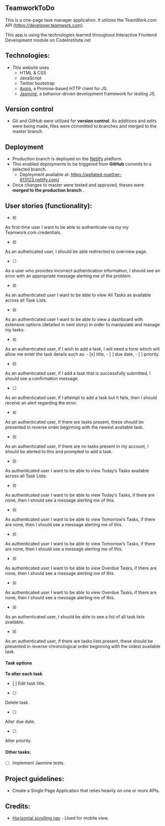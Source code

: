 ## TeamworkToDo
This is a one-page task manager application. It utilizes the TeamWork.com API (https://developer.teamwork.com).

This app is using the technologies learned throughout Interactive Frontend Development module on CodeInstitute.net

## Technologies:
- This website uses
    - HTML & CSS
    - JavaScript
    - Twitter bootstrap
    - [Axios](https://github.com/axios/axios), a Promise-based HTTP client for JS.
    - [Jasmine](https://jasmine.github.io/), a behavior-driven development framework for testing JS.

## Version control
- Git and GitHub were utilized for **version control.** As additions and edits were being made, files were committed to branches and merged to the master branch.

## Deployment
- Production branch is deployed on the [Netlify](https://netlify.com) platform.
- This enabled deployments to be triggered from **GitHub** commits to a selected branch.
    - Deployment available at: https://agitated-noether-613123.netlify.com/
- Once changes to master were tested and approved, theses were **merged to the production branch** .

## User stories (functionality):

- [x]
As first-time user I want to be able to authenticate via my my Teamwork.com credentials.

- [x]
As an autheticated user, I should be able redirected to overview page.

- [ ] 
As a user who provides incorrect authentication information, I should see an error with an appropriate message alerting me of the problem.

- [x]
As an authenticated user I want to be able to view All Tasks as available across all Task Lists.

- [x]
As an authenticated user I want to be able to view a dashboard with extensive options (detailed in next story) in order to manipulate and manage my tasks.

- [x]
As an authenticated user, if I wish to add a task, I will need a form which will allow me enter the task details such as:
    - [x] title, 
    - [ ] due date,
    - [ ] priority.

- [x]
As an authenticated user, if I add a task that is successfully submitted, I should see a confirmation message.

- [ ]
As an authenticated user, if I attempt to add a task but it fails, then I should receive an alert regarding the error.

- [x]
As an authenticated user, if there are tasks present, these should be presented in reverse order beginning with the newest available task.

- [x]
As an authenticated user, if there are no tasks present in my account, I should be alerted to this and prompted to add a task.

- [x]
As authenticated user I want to be able to view Today’s Tasks available across all Task Lists.

- [x]
As authenticated user I want to be able to view Today’s Tasks, if there are none, then I should see a message alerting me of this.

- [x]
As authenticated user I want to be able to view Tomorrow’s Tasks, if there are none, then I should see a message alerting me of this.

- [x]
As authenticated user I want to be able to view Tomorrow’s Tasks, if there are none, then I should see a message alerting me of this.

- [x]
As authenticated user I want to be able to view Overdue Tasks, if there are none, then I should see a message alerting me of this.

- [x]
As authenticated user I want to be able to view Overdue Tasks, if there are none, then I should see a message alerting me of this.

- [x]
As an authenticated user, I should be able to see a list of all task lists available.

- [x]
As an authenticated user, if there are tasks lists present, these should be presented in reverse-chronological order beginning with the oldest available task.

#### Task options
**To alter each task**
- [ ]
Edit task title.

- [ ]
Delete task.

- [ ]
Alter due date.

- [ ]
Alter priority.

#### Other tasks:
- [ ] Implement Jasmine tests.

## Project guidelines:
- Create a Single Page Application that relies heavily on one or more APIs.

## Credits:
- [Horizontal scrolling nav](https://iamsteve.me/blog/entry/horizontal-scrolling-responsive-menu) - Used for mobile view.





